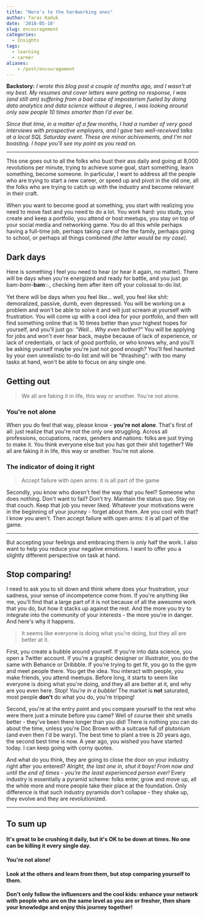 ```yaml
---
title: "Here's to the hardworking ones"
author: Taras Kaduk
date: '2018-05-10'
slug: encouragement
categories:
  - Insights
tags:
  - learning
  - career
aliases:
    - /post/encouragement
---
```


**Backstory:** *I wrote this blog post a couple of months ago, and I wasn't at my best. My resumes and cover letters were getting no response, I was (and still am) suffering from a bad case of imposterism fueled by doing data analytics and data science without a degree, I was looking around only saw people 10 times smarter than I'd ever be.*

*Since that time, in a matter of a few months, I had a number of very good interviews with prospective employers, and I gave two well-received talks at a local SQL Saturday event. These are minor achivements, and I'm not boasting. I hope you'll see my point as you read on.*

---

This one goes out to all the folks who bust their ass daily and going at 8,000 revolutions per minute, trying to achieve some goal, start something, learn something, become someone. In particular, I want to address all the people who are trying to start a new career, or speed up and pivot in the old one, all the folks who are trying to catch up with the industry and become relevant in their craft. 

When you want to become good at something, you start with realizing you need to move fast and you need to do a lot. You work hard: you study, you create and keep a portfolio, you attend or host meetups, you stay on top of your social media and networking game. You do all this while perhaps having a full-time job, perhaps taking care of the the family, perhaps going to school, or perhaps all things combined *(the latter would be my case)*.

## Dark days
Here is something I feel you need to hear (or hear it again, no matter). There will be days when you're energized and ready for battle, and you just go bam-*bam*-**bam**💥, checking item after item off your colossal to-do list.

Yet there will be days when you feel like... well, you feel like shit: demoralized, passive, dumb, even depressed. You will be working on a problem and won't be able to solve it and will just scream at yourself with frustration. You will come up with a cool idea for your portfolio, and then will find something online that is 10 times better than your highest hopes for yourself, and you'll just go: *"Well... Why even bother?"* You will be applying for jobs and won't ever hear back, maybe because of lack of experience, or lack of credentials, or lack of good portfolio, or who knows why, and you'll be asking yourself maybe you're just not good enough? You'll feel haunted by your own unrealistic to-do list and will be "thrashing": with too many tasks at hand, won't be able to focus on any single one.

## Getting out

> We all are faking it in life, this way or another. You're not alone.

### You're not alone
When you do feel that way, please know - **you're not alone**. That's first of all: just realize that you're not the only one struggling. Across all professions, occupations, races, genders and nations: folks are just trying to make it. You think everyone else but you has got their shit together? We all are faking it in life, this way or another. You're not alone.

### The indicator of doing it right

> Accept failure with open arms: it is all part of the game

Secondly, you know who doesn't feel the way that you feel? Someone who does nothing. Don't want to fail? Don't try. Maintain the status quo. Stay on that couch. Keep that job you never liked. Whatever your motivations were in the beginning of your journey - forget about them. Are you cool with that? I know you aren't. Then accept failure with open arms: it is all part of the game.

---

But accepting your feelings and embracing them is only half the work. I also want to help you reduce your negative emotions. I want to offer you a slightly different perspective on task at hand.

## Stop comparing!
I need to ask you to sit down and think where does your frustration, your sadness, your sense of incompetence come from. If you're anything like me, you'll find that a large part of it is not because of all the awesome work that you do, but how it stacks up against the rest. And the more you try to integrate into the community of your interests - the more you're in danger. And here's why it happens.

> It seems like everyone is doing what you're doing, but they all are better at it.

First, you create a bubble around yourself. If you're into data science, you open a Twitter account. If you're a graphic designer or illustrator, you do the same with Behance or Dribbble. If you're trying to get fit, you go to the gym and meet people there. You get the idea. You interact with people, you make friends, you attend meetups. Before long, it starts to seem like everyone is doing what you're doing, and they all are better at it, and why are you even here. Stop! *You're in a bubble!* The market is **not** saturated, most people **don't** do what you do, you're tripping!

Second, you're at the entry point and you compare yourself to the rest who were there just a minute before you came? Well of course their shit smells better - they've been there longer than you did! There is nothing you can do about the time, unless you're Doc Brown with a suitcase full of plutonium (and even then I'd be wary). The best time to plant a tree is 20 years ago, the second best time is now. A year ago, you wished you have started today. I can keep going with corny quotes.

And what do you think, they are going to close the door on your industry right after you entered? *Alright, the last one in, shut it boys! From now and until the end of times - you're the least experienced person ever!* Every industry is essentially a pyramid scheme: folks enter, grow and move up, all the while more and more people take their place at the foundation. Only difference is that such industry pyramids don't collapse - they shake up, they evolve and they are revolutionized.

---

## To sum up


#### It's great to be crushing it daily, but it's OK to be down at times. No one can be killing it every single day.
#### You're not alone!
#### Look at the others and learn from them, but stop comparing yourself to them.
#### Don't only follow the influencers and the cool kids: enhance your network with people who are on the same level as you are or fresher, then share your knowledge and enjoy this journey together!